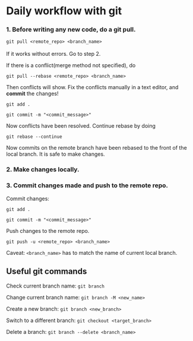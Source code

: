 <h1>Daily workflow with git</h1>

<h3>1. Before writing any new code, do a git pull.</h3>

`git pull <remote_repo> <branch_name>` <br>
<br>
If it works without errors. Go to step 2. <br>

If there is a conflict(merge method not specified), do <br>

`git pull --rebase <remote_repo> <branch_name>` <br>

Then conflicts will show. Fix the conflicts manually in a text editor, and **commit** the changes! <br>

`git add .` <br>

`git commit -m "<commit_message>"` <br>

Now conflicts have been resolved. Continue rebase by doing <br>

`git rebase --continue` <br>

Now commits on the remote branch have been rebased to the front of the  local branch. It is safe to make changes.

<h3>2. Make changes locally.</h3>

<h3>3. Commit changes made and push to the remote repo.</h3>

Commit changes:

`git add .` <br>

`git commit -m "<commit_message>"` <br>

Push changes to the remote repo. <br>

`git push -u <remote_repo> <branch_name>` <br>

Caveat: `<branch_name>` has to match the name of current local branch. <br>

<h2>Useful git commands</h2>

Check current branch name: `git branch` <br>

Change current branch name: `git branch -M <new_name>` <br>

Create a new branch: `git branch <new_branch>` <br>

Switch to a different branch: `git checkout <target_branch>` <br>

Delete a branch: `git branch --delete <branch_name>` <br>
